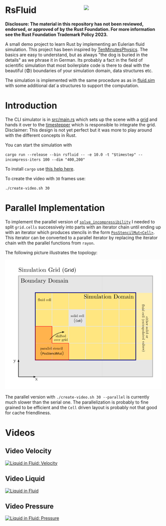 <a href="https://www.rust-lang.org">
<img src="docs/logo-mod.png" style="margin-left: 20pt; width: 250px; margin-top:30pt" align="right">
</a>
<h1>RsFluid</h1>

**Disclosure: The material in this repository has not been reviewed, endorsed,
or approved of by the Rust Foundation. For more information
see the Rust Foundation Trademark Policy 2023.**

A small demo project to learn Rust by implementing an Eulerian fluid simulation.
This project has been inspired by
[TenMinutesPhysics](https://matthias-research.github.io/pages/tenMinutePhysics/index.html).
The basics are easy to understand, but as always "the dog is buried in the
details" as we phrase it in German. Its probably a fact in the field of
scientific simulation that most boilerplate code is there to deal with the
beautiful (😨) boundaries of your simulation domain, data structures etc.

The simulation is implemented with the same procedure as as in
[fluid.sim](https://github.com/matthias-research/pages/blob/master/tenMinutePhysics/17-fluidSim.html)
with some additional dat`a structures to support the computation.

# Introduction

The CLI simulator is in [src/main.rs](src/main.rs) which sets up the scene with
a [grid](src/solver/grid.rs) and hands it over to the
[timestepper](src/solver/timestepper.rs) which is responsible to integrate the
grid. Disclaimer: This design is not yet perfect but it was more to play around
with the different concepts in Rust.

You can start the simulation with

```shell
cargo run --release --bin rsfluid -- -e 10.0 -t "$timestep" --incompress-iters 100 --dim "400,200"
```

To install `cargo` use
[this help here](https://doc.rust-lang.org/cargo/getting-started/installation.html).

To create the video with `30` frames use:

```shell
./create-video.sh 30
```

# Parallel Implementation

To implement the parallel version of
[`solve_incompressibility`](src/scene/grid.rs#L330) I needed to split
`grid.cells` successively into parts with an iterator chain until ending up with
an iterator which produces stencils in the form
[`PosStencilMut<Cell>`](src/scene/grid_stencil.rs#L44). This iterator can be
converted to a parallel iterator by replacing the iterator chain with the
parallel functions from `rayon`.

The following picture illustrates the topology:

 <img src="docs/simulation-grid.svg" alt="Simulation Grid" width="600px">

The parallel version with `./create-video.sh 30 --parallel` is currently much
slower than the serial one. The parallelization is probably to fine grained to
be efficient and the `Cell` driven layout is probably not that good for cache
friendliness.

# Videos

## Video Velocity

[![Liquid in Fluid: Velocity](docs/frame-1.png)](https://youtu.be/qZvKNIiBiw4)

## Video Liquid

[![Liquid in Fluid](docs/frame-3.png)](https://youtu.be/BxRfxUcNPv0)

## Video Pressure

[![Liquid in Fluid: Pressure](docs/frame-2.png)](https://youtu.be/44bBZcQKzLQ)

